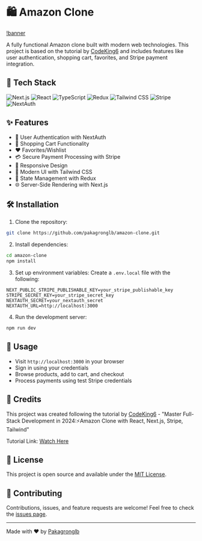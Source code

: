 # 🛍️ Amazon Clone

[!banner](public/banner,jpeg)

A fully functional Amazon clone built with modern web technologies. This project is based on the tutorial by [CodeKing6](https://www.youtube.com/@BharatIntern) and includes features like user authentication, shopping cart, favorites, and Stripe payment integration.

## 🚀 Tech Stack

![Next.js](https://img.shields.io/badge/Next.js-000000?style=for-the-badge&logo=next.js&logoColor=white)
![React](https://img.shields.io/badge/React-20232A?style=for-the-badge&logo=react&logoColor=61DAFB)
![TypeScript](https://img.shields.io/badge/TypeScript-007ACC?style=for-the-badge&logo=typescript&logoColor=white)
![Redux](https://img.shields.io/badge/Redux-593D88?style=for-the-badge&logo=redux&logoColor=white)
![Tailwind CSS](https://img.shields.io/badge/Tailwind_CSS-38B2AC?style=for-the-badge&logo=tailwind-css&logoColor=white)
![Stripe](https://img.shields.io/badge/Stripe-626CD9?style=for-the-badge&logo=Stripe&logoColor=white)
![NextAuth](https://img.shields.io/badge/NextAuth-000000?style=for-the-badge&logo=next.js&logoColor=white)

## ✨ Features

- 🔐 User Authentication with NextAuth
- 🛒 Shopping Cart Functionality
- ❤️ Favorites/Wishlist
- 💳 Secure Payment Processing with Stripe
- 📱 Responsive Design
- 🎨 Modern UI with Tailwind CSS
- 🔄 State Management with Redux
- 🌐 Server-Side Rendering with Next.js

## 🛠️ Installation

1. Clone the repository:
```bash
git clone https://github.com/pakagronglb/amazon-clone.git
```

2. Install dependencies:
```bash
cd amazon-clone
npm install
```

3. Set up environment variables:
Create a `.env.local` file with the following:
```env
NEXT_PUBLIC_STRIPE_PUBLISHABLE_KEY=your_stripe_publishable_key
STRIPE_SECRET_KEY=your_stripe_secret_key
NEXTAUTH_SECRET=your_nextauth_secret
NEXTAUTH_URL=http://localhost:3000
```

4. Run the development server:
```bash
npm run dev
```

## 🌟 Usage

- Visit `http://localhost:3000` in your browser
- Sign in using your credentials
- Browse products, add to cart, and checkout
- Process payments using test Stripe credentials

## 💖 Credits

This project was created following the tutorial by [CodeKing6](https://www.youtube.com/@BharatIntern) - "Master Full-Stack Development in 2024:⚡Amazon Clone with React, Next.js, Stripe, Tailwind"

Tutorial Link: [Watch Here](https://www.youtube.com/watch?v=UxuegESbmDg)

## 📝 License

This project is open source and available under the [MIT License](LICENSE).

## 🤝 Contributing

Contributions, issues, and feature requests are welcome! Feel free to check the [issues page](issues).

---

Made with ❤️ by [Pakagronglb](https://github.com/pakagronglb)

